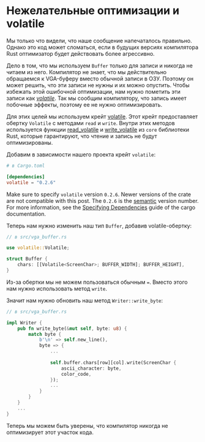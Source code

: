 # Нежелательные оптимизации и volatile

Мы только что видели, что наше сообщение напечаталось правильно. Однако это код может сломаться, если в будущих версиях компилятора Rust оптимизатор будет действовать более агрессивно.

Дело в том, что мы используем `Buffer` только для записи и никогда не читаем из него. Компилятор не знает, что мы действительно обращаемся к VGA-буферу вместо обычной записи в ОЗУ. Поэтому он может решить, что эти записи не нужны и их можно опустить. Чтобы избежать этой ошибочной оптимизации, нам нужно пометить эти записи как _[volatile]_. Так мы сообщим компилятору, что запись имеет побочные эффекты, поэтому ее не нужно оптимизировать.

[volatile]: https://en.wikipedia.org/wiki/Volatile_(computer_programming)

Для этих целей мы используем крейт [volatile][volatile crate]. Этот крейт предоставляет обертку `Volatile` с методами `read` и `write`. Внутри этих методов используется функции [read_volatile] и [write_volatile] из `core` библиотеки Rust, которые гарантируют, что чтение и запись не будут оптимизированы.

[volatile crate]: https://docs.rs/volatile
[read_volatile]: https://doc.rust-lang.org/nightly/core/ptr/fn.read_volatile.html
[write_volatile]: https://doc.rust-lang.org/nightly/core/ptr/fn.write_volatile.html

Добавим в зависимости нашего проекта крейт `volatile`:

```toml
# в Cargo.toml

[dependencies]
volatile = "0.2.6"
```

Make sure to specify `volatile` version `0.2.6`. Newer versions of the crate are not compatible with this post.
The `0.2.6` is the [semantic] version number. For more information, see the [Specifying Dependencies] guide of the cargo documentation.

[semantic]: https://semver.org/
[Specifying Dependencies]: https://doc.crates.io/specifying-dependencies.html

Теперь нам нужно изменить наш тип `Buffer`, добавив volatile-обертку:

```rust
// в src/vga_buffer.rs

use volatile::Volatile;

struct Buffer {
    chars: [[Volatile<ScreenChar>; BUFFER_WIDTH]; BUFFER_HEIGHT],
}
```

Из-за обертки мы не можем пользоваться обычным `=`. Вместо этого нам нужно использовать метод `write`.

[generic]: https://doc.rust-lang.org/book/ch10-01-syntax.html

Значит нам нужно обновить наш метод `Writer::write_byte`:

```rust
// в src/vga_buffer.rs

impl Writer {
    pub fn write_byte(&mut self, byte: u8) {
        match byte {
            b'\n' => self.new_line(),
            byte => {
                ...
                
                self.buffer.chars[row][col].write(ScreenChar {
                    ascii_character: byte,
                    color_code,
                });
                ...
            }
        }
    }
    ...
}
```

Теперь мы можем быть уверены, что компилятор никогда не оптимизирует этот участок кода.
